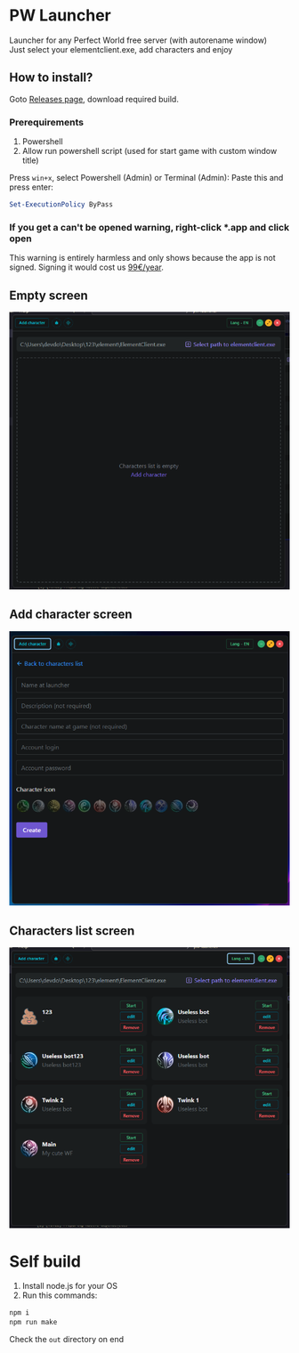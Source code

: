 # PW Launcher

Launcher for any Perfect World free server (with autorename window) <br />
Just select your elementclient.exe, add characters and enjoy

## How to install?

Goto [Releases page](https://github.com/d0kur0/pw-launcher/releases), download required build.

### Prerequirements

1. Powershell
2. Allow run powershell script (used for start game with custom window title)

Press `win+x`, select Powershell (Admin) or Terminal (Admin):
Paste this and press enter:

```powershell
Set-ExecutionPolicy ByPass
```

### If you get a can't be opened warning, right-click \*.app and click open

This warning is entirely harmless and only shows because the app is not signed. Signing it would cost us [99€/year](https://developer.apple.com/support/compare-memberships/).

## Empty screen

![1](screenshots/1.png)

## Add character screen

![2](screenshots/2.png)

## Characters list screen

![3](screenshots/3.png)

# Self build

1. Install node.js for your OS
2. Run this commands:

```bash
npm i
npm run make
```

Check the `out` directory on end

